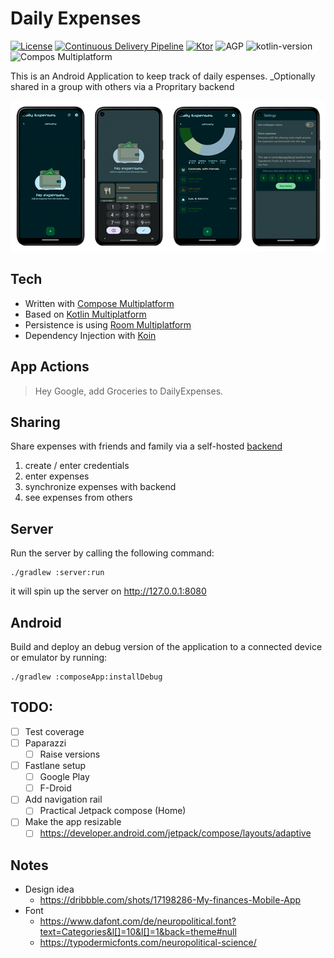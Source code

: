 # Daily Expenses

[![License](https://img.shields.io/badge/License-Apache_2.0-blue.svg?style=for-the-badge)](https://opensource.org/licenses/Apache-2.0)
[![Continuous Delivery Pipeline](https://img.shields.io/github/actions/workflow/status/thebino/DailyExpenses/continuous-delivery-pipeline.yml?style=for-the-badge)](https://github.com/thebino/DailyExpenses/actions/workflows/continuous-delivery-pipeline.yml)
[![Ktor](https://img.shields.io/badge/ktor-2.3.11-blue.svg?color=087CFA&logo=ktor&style=for-the-badge)](https://https://ktor.io)
![AGP](https://img.shields.io/badge/agp-8.2.0-blue?color=34A853&logo=android&style=for-the-badge)
![kotlin-version](https://img.shields.io/badge/kotlin-2.0.0-blue?color=7F52FF&logo=kotlin&style=for-the-badge)
![Compos Multiplatform](https://img.shields.io/badge/compose-1.6.10-blue?color=4285F4&logo=jetpackcompose&style=for-the-badge)

This is an Android Application to keep track of daily espenses.
_Optionally shared in a group with others via a Propritary backend

<p align="center">
<img src="/docs/preview.png" />
</p>

## Tech
 - Written with [Compose Multiplatform](https://www.jetbrains.com/lp/compose-multiplatform/)
 - Based on [Kotlin Multiplatform](https://www.jetbrains.com/kotlin-multiplatform/)
 - Persistence is using [Room Multiplatform](https://developer.android.com/kotlin/multiplatform/room)
 - Dependency Injection with [Koin](https://insert-koin.io/docs/quickstart/kmp/)


## App Actions
> Hey Google, add Groceries to DailyExpenses.

## Sharing

Share expenses with friends and family via a self-hosted [backend](./server)

1. create / enter credentials
2. enter expenses 
3. synchronize expenses with backend
4. see expenses from others 

## Server
Run the server by calling the following command:
```shell
./gradlew :server:run
```
it will spin up the server on http://127.0.0.1:8080


## Android
Build and deploy an debug version of the application to a connected device or emulator by running:
```shell
./gradlew :composeApp:installDebug
```


## TODO:

 * [ ] Test coverage
 * [ ] Paparazzi
   * [ ] Raise versions
 * [ ] Fastlane setup
   * [ ] Google Play
   * [ ] F-Droid
 * [ ] Add navigation rail
   * [ ] Practical Jetpack compose (Home)
 * [ ] Make the app resizable
   * [ ] https://developer.android.com/jetpack/compose/layouts/adaptive

## Notes
 * Design idea
   * https://dribbble.com/shots/17198286-My-finances-Mobile-App
 * Font
   * https://www.dafont.com/de/neuropolitical.font?text=Categories&l[]=10&l[]=1&back=theme#null
   * https://typodermicfonts.com/neuropolitical-science/
